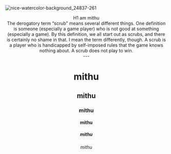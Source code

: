 ![nice-watercolor-background_24837-261](https://user-images.githubusercontent.com/91019061/134311582-6682cf69-291a-4ce6-afbd-11819a0d2e24.jpg)
<div align="center" #>H1 am mithu<div align="center">
<div align="center">The derogatory term “scrub” means several different things. One
definition is someone (especially a game player) who is not good at something (especially a
game). By this definition, we all start out as scrubs, and there is certainly no shame in that. I
mean the term differently, though. A scrub is a player who is handicapped by self-imposed
rules that the game knows nothing about. A scrub does not play to win.<div align="center">
---
<h1> mithu </h1>
	<h2> mithu </h2>
	<h3> mithu </h3>
	<h4> mithu </h4>
	<h5> mithu </h5>
	<h6> mithu </h6>
<frameset cols="25%,50%,25%">
<frame src="Date of birth.html">
<frame src="pra.html">
<frame src="Fieldset.html">
